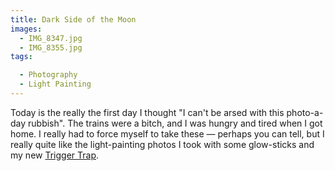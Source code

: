 ```yaml
---
title: Dark Side of the Moon
images:
  - IMG_8347.jpg
  - IMG_8355.jpg
tags:

  - Photography
  - Light Painting
---
```

Today is the really the first day I thought "I can't be arsed with this photo-a-day rubbish". The trains were a bitch, and I was hungry and tired when I got home. I really had to force myself to take these — perhaps you can tell, but I really quite like the light-painting photos I took with some glow-sticks and my new [Trigger Trap](http://triggertrap.com/). 